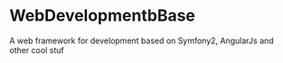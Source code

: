 # WebDevelopmentbBase
A web framework for development based on Symfony2, AngularJs and other cool stuf
